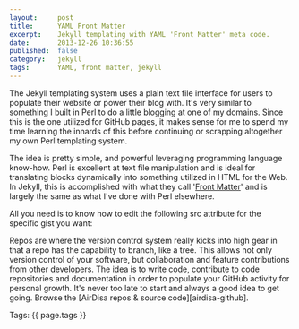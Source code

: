 ```yaml
---
layout:     post
title:      YAML Front Matter
excerpt:    Jekyll templating with YAML 'Front Matter' meta code.
date:       2013-12-26 10:36:55
published:  false
category:   jekyll
tags:       YAML, front matter, jekyll
---
```


The Jekyll templating system uses a plain text file interface for users to populate their website or power their blog with. It's very similar to something I built in Perl to do a little blogging at one of my domains. Since this is the one utilized for GitHub pages, it makes sense for me to spend my time learning the innards of this before continuing or scrapping altogether my own Perl templating system.

The idea is pretty simple, and powerful leveraging programming language know-how. Perl is excellent at text file manipulation and is ideal for translating blocks dynamically into something utilized in HTML for the Web. In Jekyll, this is accomplished with what they call '[Front Matter][front-matter]' and is largely the same as what I've done with Perl elsewhere.

All you need is to know how to edit the following src attribute for the specific gist you want:

<script src="https://gist.github.com/AirDisa/8124295.js"></script>

Repos are where the version control system really kicks into high gear in that a repo has the capability to branch, like a tree. This allows not only version control of your software, but collaboration and feature contributions from other developers. The idea is to write code, contribute to code repositories and documentation in order to populate your GitHub activity for personal growth. It's never too late to start and always a good idea to get going. Browse the [AirDisa repos &amp; source code][airdisa-github].

<p class="meta">Tags: {{ page.tags }}</p>

[front-matter]: http://jekyllrb.com/docs/frontmatter/

